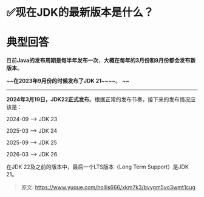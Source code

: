 # ✅现在JDK的最新版本是什么？

# 典型回答


目前**Java的发布周期是每半年发布一次**，**大概在每年的3月份和9月份都会发布新版本**。



~~**在2023年9月份的时候发布了JDK 21**~~~~。 ~~ 

****

**2024年3月19日，JDK22正式发布**。根据正常的发布节奏，接下来的发布情况应该是：



2024-09 ——> JDK 23

2025-03 ——> JDK 24

2025-09 ——> JDK 25

2026-03 ——> JDK 26



在JDK 22及之前的版本中，最后一个LTS版本（Long Term Support）是JDK 21。



> 原文: <https://www.yuque.com/hollis666/xkm7k3/bvygm5vo3wmt1cug>